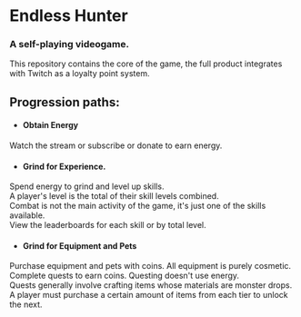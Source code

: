 # Endless Hunter
### A self-playing videogame.

This repository contains the core of the game, the full product integrates with Twitch as a loyalty point system.

## Progression paths:

- #### Obtain Energy
Watch the stream or subscribe or donate to earn energy.

- #### Grind for Experience.
Spend energy to grind and level up skills.  
A player's level is the total of their skill levels combined.  
Combat is not the main activity of the game, it's just one of the skills available.  
View the leaderboards for each skill or by total level.

- #### Grind for Equipment and Pets
Purchase equipment and pets with coins. All equipment is purely cosmetic.  
Complete quests to earn coins. Questing doesn't use energy.  
Quests generally involve crafting items whose materials are monster drops.  
A player must purchase a certain amount of items from each tier to unlock the next.